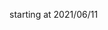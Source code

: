 <!--
 * @Author: WoodpeckerAnos
 * @Date: 2021-06-11 11:58:17
 * @LastEditors: WoodpeckerAnos
 * @LastEditTime: 2021-06-11 11:58:54
 * @Description: koa based server for DingShare
-->

starting at 2021/06/11
